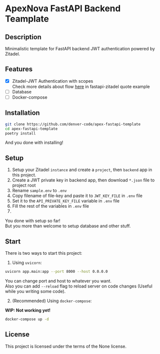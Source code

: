 # ApexNova FastAPI Backend Teamplate
## Description
Minimalistic template for FastAPI backend JWT authentication powered by Zitadel.

## Features
- [x] Zitadel-JWT Authentication with scopes  
Check more details about flow [here](https://github.com/denver-code/fastapi_zitadel_quote_example) in fastapi-zitadel quote example
- [ ] Database
- [ ] Docker-compose

## Installation

```bash
git clone https://github.com/denver-code/apex-fastapi-template
cd apex-fastapi-template
poetry install
```
And you done with installing!

## Setup
1. Setup your Zitadel `instance` and create a `project`, then `backend` app in this project.
2. Create a JWT private key in backend app, then download `*.json` file to project root
3. Rename `sample.env` to `.env`
4. Copy filename of file-key and paste it to `JWT_KEY_FILE` in `.env` file
5. Set it to the `API_PRIVATE_KEY_FILE` variable in `.env` file
6. Fill the rest of the variables in `.env` file
7. 
You done with setup so far!  
But you more than welcome to setup database and other stuff.

## Start
There is two ways to start this project:
1. Using `uvicorn`:
```bash
uvicorn app.main:app --port 8000 --host 0.0.0.0
```
You can change port and host to whatever you want.  
Also you can add `--reload` flag to reload server on code changes (Useful while you writing some code).

2. (Recommended) Using `docker-compose`:  


**WIP: Not working yet!**
```bash
docker-compose up -d
```

## License

This project is licensed under the terms of the None license.
